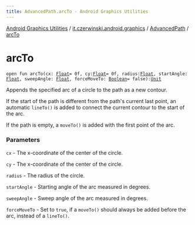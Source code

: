 ```yaml
---
title: AdvancedPath.arcTo - Android Graphics Utilities
---
```


[Android Graphics Utilities](../../index.html) / [it.czerwinski.android.graphics](../index.html) / [AdvancedPath](index.html) / [arcTo](./arc-to.html)

# arcTo

`open fun arcTo(cx: `[`Float`](https://kotlinlang.org/api/latest/jvm/stdlib/kotlin/-float/index.html)` = 0f, cy: `[`Float`](https://kotlinlang.org/api/latest/jvm/stdlib/kotlin/-float/index.html)` = 0f, radius: `[`Float`](https://kotlinlang.org/api/latest/jvm/stdlib/kotlin/-float/index.html)`, startAngle: `[`Float`](https://kotlinlang.org/api/latest/jvm/stdlib/kotlin/-float/index.html)`, sweepAngle: `[`Float`](https://kotlinlang.org/api/latest/jvm/stdlib/kotlin/-float/index.html)`, forceMoveTo: `[`Boolean`](https://kotlinlang.org/api/latest/jvm/stdlib/kotlin/-boolean/index.html)` = false): `[`Unit`](https://kotlinlang.org/api/latest/jvm/stdlib/kotlin/-unit/index.html)

Appends the specified arc of a circle to the path as a new contour.

If the start of the path is different from the path's current last point,
an automatic `lineTo()` is added to connect the current contour to the
start of the arc.

If the path is empty, a `moveTo()` is added with the first point of the arc.

### Parameters

`cx` - The x-coordinate of the center of the circle.

`cy` - The x-coordinate of the center of the circle.

`radius` - The radius of the circle.

`startAngle` - Starting angle of the arc measured in degrees.

`sweepAngle` - Sweep angle of the arc measured in degrees.

`forceMoveTo` - Set to `true`, if a `moveTo()` should always be added before the arc,
    instead of a `lineTo()`.